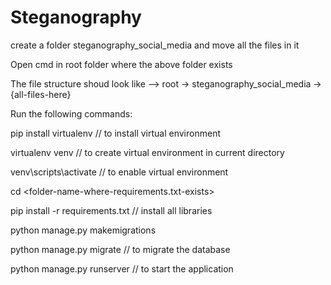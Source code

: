 # Steganography
create a folder steganography_social_media and move all the files in it

Open cmd in root folder where the above folder exists

The file structure shoud look like -->  root -> steganography_social_media -> {all-files-here}

Run the following commands:

pip install virtualenv                        // to install virtual environment

virtualenv venv                               // to create virtual environment in current directory

venv\scripts\activate                         // to enable virtual environment

cd <folder-name-where-requirements.txt-exists>

pip install -r requirements.txt               // install all libraries

python manage.py makemigrations

python manage.py migrate                      // to migrate the database

python manage.py runserver                    // to start the application


